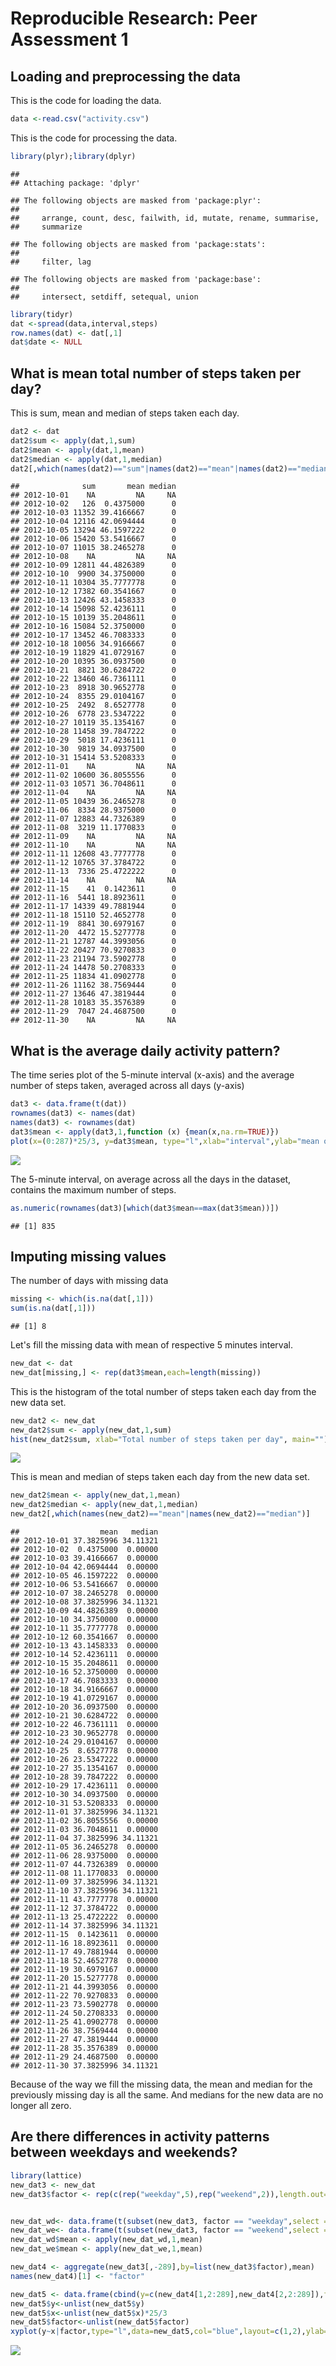 # Reproducible Research: Peer Assessment 1


## Loading and preprocessing the data
This is the code for loading the data.

```r
data <-read.csv("activity.csv")
```

This is the code for processing the data.

```r
library(plyr);library(dplyr)
```

```
## 
## Attaching package: 'dplyr'
```

```
## The following objects are masked from 'package:plyr':
## 
##     arrange, count, desc, failwith, id, mutate, rename, summarise,
##     summarize
```

```
## The following objects are masked from 'package:stats':
## 
##     filter, lag
```

```
## The following objects are masked from 'package:base':
## 
##     intersect, setdiff, setequal, union
```

```r
library(tidyr)
dat <-spread(data,interval,steps)
row.names(dat) <- dat[,1]
dat$date <- NULL
```


## What is mean total number of steps taken per day?
This is sum, mean and median of steps taken each day.

```r
dat2 <- dat
dat2$sum <- apply(dat,1,sum)
dat2$mean <- apply(dat,1,mean)
dat2$median <- apply(dat,1,median)
dat2[,which(names(dat2)=="sum"|names(dat2)=="mean"|names(dat2)=="median")]
```

```
##              sum       mean median
## 2012-10-01    NA         NA     NA
## 2012-10-02   126  0.4375000      0
## 2012-10-03 11352 39.4166667      0
## 2012-10-04 12116 42.0694444      0
## 2012-10-05 13294 46.1597222      0
## 2012-10-06 15420 53.5416667      0
## 2012-10-07 11015 38.2465278      0
## 2012-10-08    NA         NA     NA
## 2012-10-09 12811 44.4826389      0
## 2012-10-10  9900 34.3750000      0
## 2012-10-11 10304 35.7777778      0
## 2012-10-12 17382 60.3541667      0
## 2012-10-13 12426 43.1458333      0
## 2012-10-14 15098 52.4236111      0
## 2012-10-15 10139 35.2048611      0
## 2012-10-16 15084 52.3750000      0
## 2012-10-17 13452 46.7083333      0
## 2012-10-18 10056 34.9166667      0
## 2012-10-19 11829 41.0729167      0
## 2012-10-20 10395 36.0937500      0
## 2012-10-21  8821 30.6284722      0
## 2012-10-22 13460 46.7361111      0
## 2012-10-23  8918 30.9652778      0
## 2012-10-24  8355 29.0104167      0
## 2012-10-25  2492  8.6527778      0
## 2012-10-26  6778 23.5347222      0
## 2012-10-27 10119 35.1354167      0
## 2012-10-28 11458 39.7847222      0
## 2012-10-29  5018 17.4236111      0
## 2012-10-30  9819 34.0937500      0
## 2012-10-31 15414 53.5208333      0
## 2012-11-01    NA         NA     NA
## 2012-11-02 10600 36.8055556      0
## 2012-11-03 10571 36.7048611      0
## 2012-11-04    NA         NA     NA
## 2012-11-05 10439 36.2465278      0
## 2012-11-06  8334 28.9375000      0
## 2012-11-07 12883 44.7326389      0
## 2012-11-08  3219 11.1770833      0
## 2012-11-09    NA         NA     NA
## 2012-11-10    NA         NA     NA
## 2012-11-11 12608 43.7777778      0
## 2012-11-12 10765 37.3784722      0
## 2012-11-13  7336 25.4722222      0
## 2012-11-14    NA         NA     NA
## 2012-11-15    41  0.1423611      0
## 2012-11-16  5441 18.8923611      0
## 2012-11-17 14339 49.7881944      0
## 2012-11-18 15110 52.4652778      0
## 2012-11-19  8841 30.6979167      0
## 2012-11-20  4472 15.5277778      0
## 2012-11-21 12787 44.3993056      0
## 2012-11-22 20427 70.9270833      0
## 2012-11-23 21194 73.5902778      0
## 2012-11-24 14478 50.2708333      0
## 2012-11-25 11834 41.0902778      0
## 2012-11-26 11162 38.7569444      0
## 2012-11-27 13646 47.3819444      0
## 2012-11-28 10183 35.3576389      0
## 2012-11-29  7047 24.4687500      0
## 2012-11-30    NA         NA     NA
```


## What is the average daily activity pattern?
The time series plot of the 5-minute interval (x-axis) and the average number of steps taken, averaged across all days (y-axis)

```r
dat3 <- data.frame(t(dat))
rownames(dat3) <- names(dat)
names(dat3) <- rownames(dat)
dat3$mean <- apply(dat3,1,function (x) {mean(x,na.rm=TRUE)})
plot(x=(0:287)*25/3, y=dat3$mean, type="l",xlab="interval",ylab="mean of steps taken")
```

![](PA1_template_files/figure-html/unnamed-chunk-4-1.png)<!-- -->

The 5-minute interval, on average across all the days in the dataset, contains the maximum number of steps.

```r
as.numeric(rownames(dat3)[which(dat3$mean==max(dat3$mean))])
```

```
## [1] 835
```


## Imputing missing values
The number of days with missing data

```r
missing <- which(is.na(dat[,1]))
sum(is.na(dat[,1]))
```

```
## [1] 8
```

Let's fill the missing data with mean of respective 5 minutes interval.

```r
new_dat <- dat
new_dat[missing,] <- rep(dat3$mean,each=length(missing))
```

This is the histogram of the total number of steps taken each day from the new data set.

```r
new_dat2 <- new_dat
new_dat2$sum <- apply(new_dat,1,sum)
hist(new_dat2$sum, xlab="Total number of steps taken per day", main="")
```

![](PA1_template_files/figure-html/unnamed-chunk-8-1.png)<!-- -->

This is mean and median of steps taken each day from the new data set.

```r
new_dat2$mean <- apply(new_dat,1,mean)
new_dat2$median <- apply(new_dat,1,median)
new_dat2[,which(names(new_dat2)=="mean"|names(new_dat2)=="median")]
```

```
##                  mean   median
## 2012-10-01 37.3825996 34.11321
## 2012-10-02  0.4375000  0.00000
## 2012-10-03 39.4166667  0.00000
## 2012-10-04 42.0694444  0.00000
## 2012-10-05 46.1597222  0.00000
## 2012-10-06 53.5416667  0.00000
## 2012-10-07 38.2465278  0.00000
## 2012-10-08 37.3825996 34.11321
## 2012-10-09 44.4826389  0.00000
## 2012-10-10 34.3750000  0.00000
## 2012-10-11 35.7777778  0.00000
## 2012-10-12 60.3541667  0.00000
## 2012-10-13 43.1458333  0.00000
## 2012-10-14 52.4236111  0.00000
## 2012-10-15 35.2048611  0.00000
## 2012-10-16 52.3750000  0.00000
## 2012-10-17 46.7083333  0.00000
## 2012-10-18 34.9166667  0.00000
## 2012-10-19 41.0729167  0.00000
## 2012-10-20 36.0937500  0.00000
## 2012-10-21 30.6284722  0.00000
## 2012-10-22 46.7361111  0.00000
## 2012-10-23 30.9652778  0.00000
## 2012-10-24 29.0104167  0.00000
## 2012-10-25  8.6527778  0.00000
## 2012-10-26 23.5347222  0.00000
## 2012-10-27 35.1354167  0.00000
## 2012-10-28 39.7847222  0.00000
## 2012-10-29 17.4236111  0.00000
## 2012-10-30 34.0937500  0.00000
## 2012-10-31 53.5208333  0.00000
## 2012-11-01 37.3825996 34.11321
## 2012-11-02 36.8055556  0.00000
## 2012-11-03 36.7048611  0.00000
## 2012-11-04 37.3825996 34.11321
## 2012-11-05 36.2465278  0.00000
## 2012-11-06 28.9375000  0.00000
## 2012-11-07 44.7326389  0.00000
## 2012-11-08 11.1770833  0.00000
## 2012-11-09 37.3825996 34.11321
## 2012-11-10 37.3825996 34.11321
## 2012-11-11 43.7777778  0.00000
## 2012-11-12 37.3784722  0.00000
## 2012-11-13 25.4722222  0.00000
## 2012-11-14 37.3825996 34.11321
## 2012-11-15  0.1423611  0.00000
## 2012-11-16 18.8923611  0.00000
## 2012-11-17 49.7881944  0.00000
## 2012-11-18 52.4652778  0.00000
## 2012-11-19 30.6979167  0.00000
## 2012-11-20 15.5277778  0.00000
## 2012-11-21 44.3993056  0.00000
## 2012-11-22 70.9270833  0.00000
## 2012-11-23 73.5902778  0.00000
## 2012-11-24 50.2708333  0.00000
## 2012-11-25 41.0902778  0.00000
## 2012-11-26 38.7569444  0.00000
## 2012-11-27 47.3819444  0.00000
## 2012-11-28 35.3576389  0.00000
## 2012-11-29 24.4687500  0.00000
## 2012-11-30 37.3825996 34.11321
```

Because of the way we fill the missing data, the mean and median for the previously missing day is all the same. And medians for the new data are no longer all zero.


## Are there differences in activity patterns between weekdays and weekends?

```r
library(lattice)
new_dat3 <- new_dat
new_dat3$factor <- rep(c(rep("weekday",5),rep("weekend",2)),length.out=61)


new_dat_wd<- data.frame(t(subset(new_dat3, factor == "weekday",select = -factor)))
new_dat_we<- data.frame(t(subset(new_dat3, factor == "weekend",select = -factor)))
new_dat_wd$mean <- apply(new_dat_wd,1,mean)
new_dat_we$mean <- apply(new_dat_we,1,mean)

new_dat4 <- aggregate(new_dat3[,-289],by=list(new_dat3$factor),mean)
names(new_dat4)[1] <- "factor"

new_dat5 <- data.frame(cbind(y=c(new_dat4[1,2:289],new_dat4[2,2:289]),factor=rep(c("weekday","weekend"),each=288),x=1:288))
new_dat5$y<-unlist(new_dat5$y)
new_dat5$x<-unlist(new_dat5$x)*25/3
new_dat5$factor<-unlist(new_dat5$factor)
xyplot(y~x|factor,type="l",data=new_dat5,col="blue",layout=c(1,2),ylab="Number of steps",xlab="Interval")
```

![](PA1_template_files/figure-html/unnamed-chunk-10-1.png)<!-- -->
